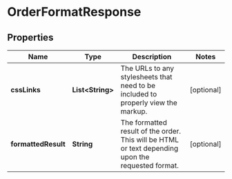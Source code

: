
# OrderFormatResponse

## Properties
Name | Type | Description | Notes
------------ | ------------- | ------------- | -------------
**cssLinks** | **List&lt;String&gt;** | The URLs to any stylesheets that need to be included to properly view the markup. |  [optional]
**formattedResult** | **String** | The formatted result of the order.  This will be HTML or text depending upon the requested format. |  [optional]



